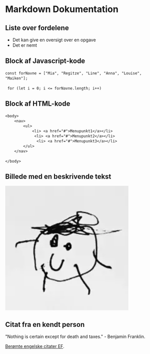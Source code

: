 # Markdown Dokumentation

## Liste over fordelene
* Det kan give en oversigt over en opgave
* Det er nemt 

## Block af Javascript-kode

```
const forNavne = ["Mia", "Regitze", "Line", "Anna", "Louise", "Maiken"];

 for (let i = 0; i <= forNavne.length; i++)
```

## Block af HTML-kode

```
<body>
    <nav>
        <ul>
            <li> <a href="#">Menupunkt1</a></li>
             <li> <a href="#">Menupunkt2</a></li>
              <li> <a href="#">Menupunkt3</a></li>
        </ul>
    </nav>

</body>
```

## Billede med en beskrivende tekst

![Tegning af en lille mand](/images/tegning.png "Dette billede er en tegning af en lille mand.")

## Citat fra en kendt person
"Nothing is certain except for death and taxes." - Benjamin Franklin.

[Berømte engelske citater EF](https://www.ef-danmark.dk/engelske-oversaettelser/engelske-citater/beroemte/).
